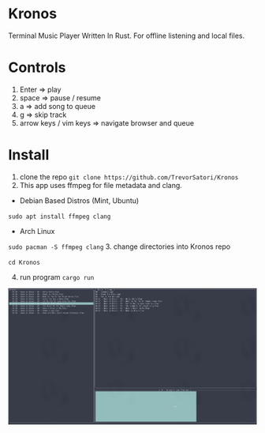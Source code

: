 # Kronos
Terminal Music Player Written In Rust. For offline listening and local files.

# Controls
1. Enter => play
2. space => pause / resume
3. a => add song to queue
4. g => skip track
5. arrow keys / vim keys => navigate browser and queue 

# Install

1. clone the repo
``
    git clone https://github.com/TrevorSatori/Kronos
``
2. This app uses ffmpeg for file metadata and clang. 

- Debian Based Distros (Mint, Ubuntu) 

``
sudo apt install ffmpeg clang
``

- Arch Linux

``
sudo pacman -S ffmpeg clang
``
3. change directories into Kronos repo 

``
    cd Kronos
``

4. run program
``
    cargo run
``

![Alt text](Kronos.png?raw=true "Title")

